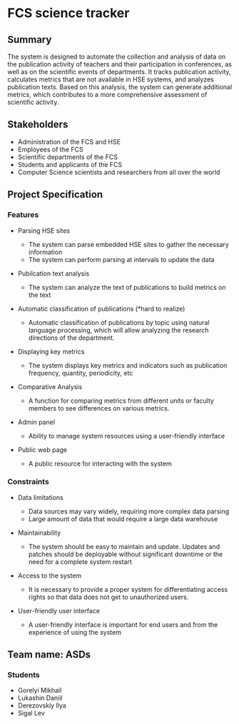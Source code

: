 # FCS science tracker

## Summary

The system is designed to automate the collection and analysis of data on the publication activity of teachers and their participation in conferences, as well as on the scientific events of departments. It tracks publication activity, calculates metrics that are not available in HSE systems, and analyzes publication texts. Based on this analysis, the system can generate additional metrics, which contributes to a more comprehensive assessment of scientific activity.

## Stakeholders

* Administration of the FCS and HSE
* Employees of the FCS
* Scientific departments of the FCS
* Students and applicants of the FCS
* Computer Science scientists and researchers from all over the world

## Project Specification

### Features

* Parsing HSE sites
  * The system can parse embedded HSE sites to gather the necessary information
  * The system can perform parsing at intervals to update the data

* Pubilcation text analysis
  * The system can analyze the text of publications to build metrics on the text

* Automatic classification of publications (*hard to realize)
  * Automatic classification of publications by topic using natural language processing, which will allow analyzing the research directions of the department.

* Displaying key metrics
  * The system displays key metrics and indicators such as publication frequency, quantity, periodicity, etc

* Comparative Analysis
  * A function for comparing metrics from different units or faculty members to see differences on various metrics.

* Admin panel
  * Ability to manage system resources using a user-friendly interface

* Public web page
  * A public resource for interacting with the system
 
### Constraints

* Data limitations
  * Data sources may vary widely, requiring more complex data parsing
  * Large amount of data that would require a large data warehouse

* Maintainability
  * The system should be easy to maintain and update. Updates and patches should be deployable without significant downtime or the need for a complete system restart

* Access to the system
  * It is necessary to provide a proper system for differentiating access rights so that data does not get to unauthorized users.

* User-friendly user interface
  * A user-friendly interface is important for end users and from the experience of using the system

## Team name: ASDs

### Students

* Gorelyi Mikhail
* Lukashin Daniil
* Derezovskiy Ilya
* Sigal Lev 
